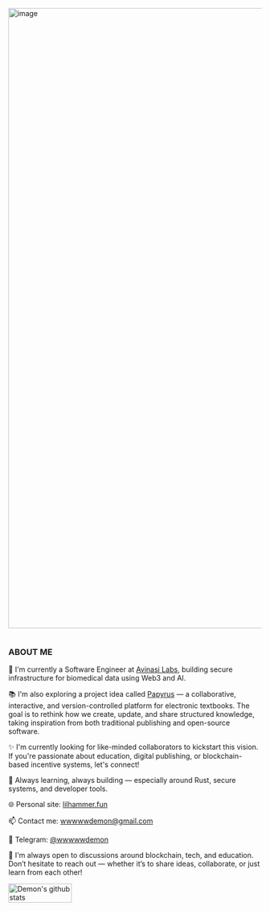 <img width="1044" height="1232" alt="image" src="https://github.com/user-attachments/assets/567228bf-49b9-41fe-936d-546b01c0505d" /><div style='display: flex; flex-direction: row; justify-content: space-between; align-items: center'>
  <div>
    <h3>ABOUT ME</h3>
    <p>🔭 I'm currently a Software Engineer at <a href="https://www.avinasi.ai" target="_blank">Avinasi Labs</a>, building secure infrastructure for biomedical data using Web3 and AI.</p>
    
   <p>📚 I'm also exploring a project idea called <a href="https://github.com/lilhammer111/papyrus" target="_blank">Papyrus</a> — a collaborative, interactive, and version-controlled platform for electronic textbooks. The goal is to rethink how we create, update, and share structured knowledge, taking inspiration from both traditional publishing and open-source software.</p>
    
   <p>✨ I'm currently looking for like-minded collaborators to kickstart this vision. If you're passionate about education, digital publishing, or blockchain-based incentive systems, let's connect!</p>
    
   <p>🌱 Always learning, always building — especially around Rust, secure systems, and developer tools.</p>
    
   <p>🌐 Personal site: <a href="https://lilhammer.fun" target="_blank">lilhammer.fun</a></p>
   <p>📫 Contact me: <a href="mailto:wwwwwdemon@gmail.com">wwwwwdemon@gmail.com</a></p>
   <p>💬 Telegram: <a href="https://t.me/wwwwwdemon" target="_blank">@wwwwwdemon</a></p>
    
   <p>🤝 I'm always open to discussions around blockchain, tech, and education. Don’t hesitate to reach out — whether it’s to share ideas, collaborate, or just learn from each other!</p>

   <img align="center" width="50%" src="https://github-readme-stats.vercel.app/api?username=lilhammer111&count_private=true&show_icons=true&theme=omni&hide_border=true" alt="Demon's github stats" />
  </div>
</div>
